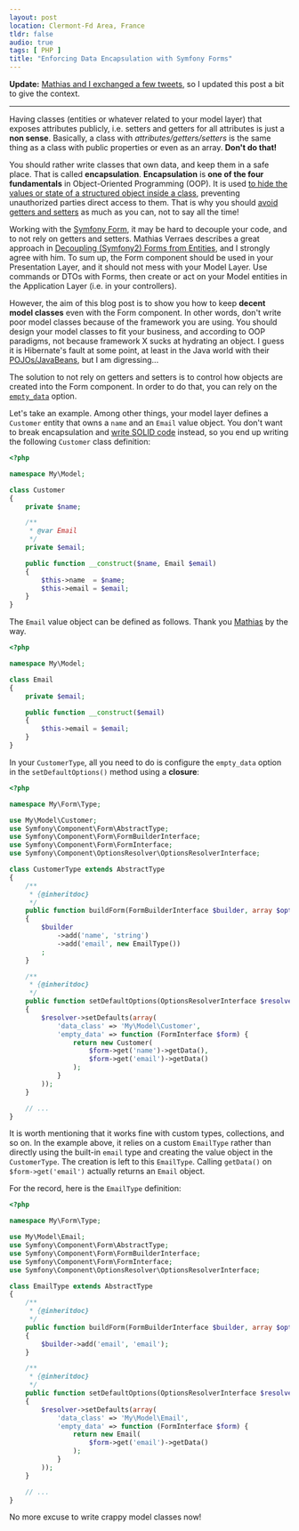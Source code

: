 ```yaml
---
layout: post
location: Clermont-Fd Area, France
tldr: false
audio: true
tags: [ PHP ]
title: "Enforcing Data Encapsulation with Symfony Forms"
---
```


**Update:** [Mathias and I exchanged a few
tweets](https://twitter.com/couac/status/412677521977921536), so I updated this
post a bit to give the context.

---


Having classes (entities or whatever related to your model layer) that exposes
attributes publicly, i.e. setters and getters for all attributes is just a **non
sense**. Basically, a class with _attributes/getters/setters_ is the same thing
as a class with public properties or even as an array. **Don't do that!**

You should rather write classes that own data, and keep them in a safe place.
That is called **encapsulation**. **Encapsulation** is **one of the four
fundamentals** in Object-Oriented Programming (OOP). It is used [to hide the
values or state of a structured object inside a
class](http://en.wikipedia.org/wiki/Encapsulation_\(object-oriented_programming\)),
preventing unauthorized parties direct access to them. That is why you should
[avoid getters and
setters](http://williamdurand.fr/2013/06/03/object-calisthenics/#9-no-getters/setters/properties)
as much as you can, not to say all the time!

Working with the [Symfony
Form](http://symfony.com/doc/current/components/form/introduction.html), it may
be hard to decouple your code, and to not rely on getters and setters. Mathias
Verraes describes a great approach in [Decoupling (Symfony2) Forms from
Entities](http://verraes.net/2013/04/decoupling-symfony2-forms-from-entities/),
and I strongly agree with him. To sum up, the Form component should be used in
your Presentation Layer, and it should not mess with your Model Layer. Use
commands or DTOs with Forms, then create or act on your Model entities in the
Application Layer (i.e. in your controllers).

However, the aim of this blog post is to show you how to keep **decent model
classes** even with the Form component. In other words, don't write poor model
classes because of the framework you are using. You should design your model
classes to fit your business, and according to OOP paradigms, not because
framework X sucks at hydrating an object. I guess it is Hibernate's fault at
some point, at least in the Java world with their
[POJOs/JavaBeans](http://en.wikipedia.org/wiki/Plain_Old_Java_Object), but I am
digressing...

The solution to not rely on getters and setters is to control how objects are
created into the Form component. In order to do that, you can rely on the
[`empty_data`](http://symfony.com/doc/current/cookbook/form/use_empty_data.html#option-2-provide-a-closure)
option.

Let's take an example. Among other things, your model layer defines a `Customer`
entity that owns a `name` and an `Email` value object. You don't want to break
encapsulation and [write SOLID
code](http://williamdurand.fr/2013/07/30/from-stupid-to-solid-code/) instead, so
you end up writing the following `Customer` class definition:

```php
<?php

namespace My\Model;

class Customer
{
    private $name;

    /**
     * @var Email
     */
    private $email;

    public function __construct($name, Email $email)
    {
        $this->name  = $name;
        $this->email = $email;
    }
}
```

The `Email` value object can be defined as follows. Thank you
[Mathias](http://verraes.net/) by the way.

```php
<?php

namespace My\Model;

class Email
{
    private $email;

    public function __construct($email)
    {
        $this->email = $email;
    }
}
```

In your `CustomerType`, all you need to do is configure the `empty_data`
option in the `setDefaultOptions()` method using a **closure**:

```php
<?php

namespace My\Form\Type;

use My\Model\Customer;
use Symfony\Component\Form\AbstractType;
use Symfony\Component\Form\FormBuilderInterface;
use Symfony\Component\Form\FormInterface;
use Symfony\Component\OptionsResolver\OptionsResolverInterface;

class CustomerType extends AbstractType
{
    /**
     * {@inheritdoc}
     */
    public function buildForm(FormBuilderInterface $builder, array $options)
    {
        $builder
            ->add('name', 'string')
            ->add('email', new EmailType())
        ;
    }

    /**
     * {@inheritdoc}
     */
    public function setDefaultOptions(OptionsResolverInterface $resolver)
    {
        $resolver->setDefaults(array(
            'data_class' => 'My\Model\Customer',
            'empty_data' => function (FormInterface $form) {
                return new Customer(
                    $form->get('name')->getData(),
                    $form->get('email')->getData()
                );
            }
        ));
    }

    // ...
}
```

It is worth mentioning that it works fine with custom types, collections, and so
on. In the example above, it relies on a custom `EmailType` rather than directly
using the built-in `email` type and creating the value object in the
`CustomerType`. The creation is left to this `EmailType`. Calling `getData()` on
`$form->get('email')` actually returns an `Email` object.

For the record, here is the `EmailType` definition:

```php
<?php

namespace My\Form\Type;

use My\Model\Email;
use Symfony\Component\Form\AbstractType;
use Symfony\Component\Form\FormBuilderInterface;
use Symfony\Component\Form\FormInterface;
use Symfony\Component\OptionsResolver\OptionsResolverInterface;

class EmailType extends AbstractType
{
    /**
     * {@inheritdoc}
     */
    public function buildForm(FormBuilderInterface $builder, array $options)
    {
        $builder->add('email', 'email');
    }

    /**
     * {@inheritdoc}
     */
    public function setDefaultOptions(OptionsResolverInterface $resolver)
    {
        $resolver->setDefaults(array(
            'data_class' => 'My\Model\Email',
            'empty_data' => function (FormInterface $form) {
                return new Email(
                    $form->get('email')->getData()
                );
            }
        ));
    }

    // ...
}
```

No more excuse to write crappy model classes now!
